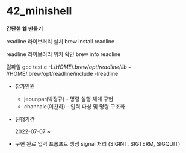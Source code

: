 # 42_minishell

**간단한 쉘 만들기**

readline 라이브러리 설치
brew install readline

readline 라이브러리 위치 확인
brew info readline

컴파일
gcc test.c -L/$HOME/.brew/opt/readline/lib -I/$HOME/.brew/opt/readline/include -lreadline

-   참가인원

    -   jeounpar(박정규) - 명령 실행 체계 구현<br>
    -   chanhale(이찬하) - 입력 파싱 및 명령 구조화

-   진행기간

    2022-07-07 ~

-   구현 완료
    입력 프롬프트 생성
    signal 처리 (SIGINT, SIGTERM, SIGQUIT)
